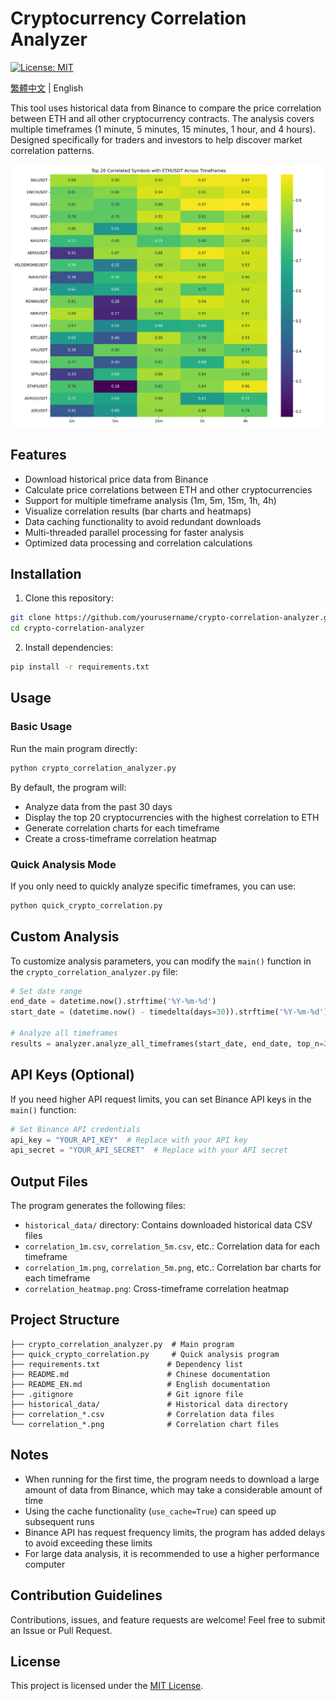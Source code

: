 # Cryptocurrency Correlation Analyzer

[![License: MIT](https://img.shields.io/badge/License-MIT-yellow.svg)](https://opensource.org/licenses/MIT)

[繁體中文](README.md) | English

This tool uses historical data from Binance to compare the price correlation between ETH and all other cryptocurrency contracts. The analysis covers multiple timeframes (1 minute, 5 minutes, 15 minutes, 1 hour, and 4 hours). Designed specifically for traders and investors to help discover market correlation patterns.

<p align="center">
  <img src="correlation_heatmap.png" alt="Correlation Heatmap Example" width="600">
</p>

## Features

- Download historical price data from Binance
- Calculate price correlations between ETH and other cryptocurrencies
- Support for multiple timeframe analysis (1m, 5m, 15m, 1h, 4h)
- Visualize correlation results (bar charts and heatmaps)
- Data caching functionality to avoid redundant downloads
- Multi-threaded parallel processing for faster analysis
- Optimized data processing and correlation calculations

## Installation

1. Clone this repository:

```bash
git clone https://github.com/yourusername/crypto-correlation-analyzer.git
cd crypto-correlation-analyzer
```

2. Install dependencies:

```bash
pip install -r requirements.txt
```

## Usage

### Basic Usage

Run the main program directly:

```bash
python crypto_correlation_analyzer.py
```

By default, the program will:
- Analyze data from the past 30 days
- Display the top 20 cryptocurrencies with the highest correlation to ETH
- Generate correlation charts for each timeframe
- Create a cross-timeframe correlation heatmap

### Quick Analysis Mode

If you only need to quickly analyze specific timeframes, you can use:

```bash
python quick_crypto_correlation.py
```

## Custom Analysis

To customize analysis parameters, you can modify the `main()` function in the `crypto_correlation_analyzer.py` file:

```python
# Set date range
end_date = datetime.now().strftime('%Y-%m-%d')
start_date = (datetime.now() - timedelta(days=30)).strftime('%Y-%m-%d')  # Modify number of days

# Analyze all timeframes
results = analyzer.analyze_all_timeframes(start_date, end_date, top_n=20, use_cache=True)  # Modify top_n parameter
```

## API Keys (Optional)

If you need higher API request limits, you can set Binance API keys in the `main()` function:

```python
# Set Binance API credentials
api_key = "YOUR_API_KEY"  # Replace with your API key
api_secret = "YOUR_API_SECRET"  # Replace with your API secret
```

## Output Files

The program generates the following files:
- `historical_data/` directory: Contains downloaded historical data CSV files
- `correlation_1m.csv`, `correlation_5m.csv`, etc.: Correlation data for each timeframe
- `correlation_1m.png`, `correlation_5m.png`, etc.: Correlation bar charts for each timeframe
- `correlation_heatmap.png`: Cross-timeframe correlation heatmap

## Project Structure

```
├── crypto_correlation_analyzer.py  # Main program
├── quick_crypto_correlation.py     # Quick analysis program
├── requirements.txt               # Dependency list
├── README.md                      # Chinese documentation
├── README_EN.md                   # English documentation
├── .gitignore                     # Git ignore file
├── historical_data/               # Historical data directory
├── correlation_*.csv              # Correlation data files
└── correlation_*.png              # Correlation chart files
```

## Notes

- When running for the first time, the program needs to download a large amount of data from Binance, which may take a considerable amount of time
- Using the cache functionality (`use_cache=True`) can speed up subsequent runs
- Binance API has request frequency limits, the program has added delays to avoid exceeding these limits
- For large data analysis, it is recommended to use a higher performance computer

## Contribution Guidelines

Contributions, issues, and feature requests are welcome! Feel free to submit an Issue or Pull Request.

## License

This project is licensed under the [MIT License](LICENSE).

